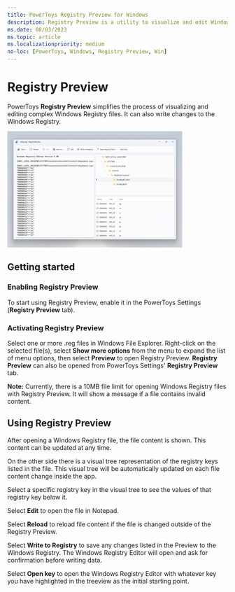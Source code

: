 ```yaml
---
title: PowerToys Registry Preview for Windows
description: Registry Preview is a utility to visualize and edit Windows Registry files.
ms.date: 08/03/2023
ms.topic: article
ms.localizationpriority: medium
no-loc: [PowerToys, Windows, Registry Preview, Win]
---
```


# Registry Preview

PowerToys **Registry Preview** simplifies the process of visualizing and editing complex Windows Registry files. It can also write changes to the Windows Registry.

![Registry Preview screenshot.](../images/pt-registrypreview.png)

## Getting started

### Enabling Registry Preview

To start using Registry Preview, enable it in the PowerToys Settings (**Registry Preview** tab).

### Activating Registry Preview

Select one or more .reg files in Windows File Explorer. Right-click on the selected file(s), select **Show more options** from the menu to expand the list of menu options, then select **Preview** to open Registry Preview. **Registry Preview** can also be opened from PowerToys Settings' **Registry Preview** tab.

**Note:** Currently, there is a 10MB file limit for opening Windows Registry files with Registry Preview. It will show a message if a file contains invalid content.

## Using Registry Preview

After opening a Windows Registry file, the file content is shown. This content can be updated at any time.

On the other side there is a visual tree representation of the registry keys listed in the file. This visual tree will be automatically updated on each file content change inside the app.

Select a specific registry key in the visual tree to see the values of that registry key below it.

Select **Edit** to open the file in Notepad.

Select **Reload** to reload file content if the file is changed outside of the Registry Preview.

Select **Write to Registry** to save any changes listed in the Preview to the Windows Registry. The Windows Registry Editor will open and ask for confirmation before writing data.

Select **Open key** to open the Windows Registry Editor with whatever key you have highlighted in the treeview as the initial starting point.
